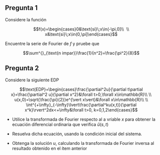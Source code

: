 

## Pregunta 1 

Considere la función 

$$f(x)=\begin{cases}0&\text{si}\;x\in(-\pi,0]\\  \\
x&\text{si}\;x\in(0,\pi]\end{cases}$$

Encuentre la serie de Fourier de $f$ y pruebe que 

$$\sum^{}_{\text{n impar}}\frac{1}{n^2}=\frac{\pi^2}{8}$$

## Pregunta 2 

Considere la siguiente EDP 

$$\text{EDP}=\begin{cases}\frac{\partial^2u}{\partial t\partial x}=\frac{\partial^2 u}{\partial x^2}&\forall t>0,\forall x\in\mathbb{R}\\ \\
u(x,0)=\sqrt{\frac{\pi}{2}}e^{\vert x\vert}&\forall x\in\mathbb{R}\\  \\
\int^{+\infty}_{-\infty}\lvert\frac{\partial^ku(x,t)}{\partial x^k}\rvert^2dx<+\infty&\forall t>0, k=0,1,2\end{cases}$$

- Utilice la transformada de Fourier respecto al a vriable $x$ para obtener la ecuación diferencial ordinaria que verifica $\hat{u}(s,t)$

- Resuelva dicha ecuación, usando la condición inicial del sistema. 

- Obtenga la solución $u$, calculando la transformada de Fourier inversa al resultado obtenido en el ítem anterior 